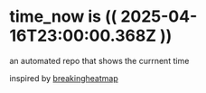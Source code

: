 # time_now is (( 2025-04-16T23:00:00.368Z ))

an automated repo that shows the currnent time

inspired by [breakingheatmap](https://github.com/breakingheatmap/breakingheatmap)